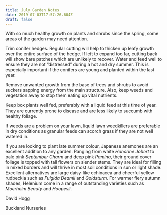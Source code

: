 ```yaml
---
title: July Garden Notes
date: 2019-07-03T17:57:26.604Z
draft: false
---
```


With so much healthy growth on plants and shrubs since the spring, some areas of the garden may need attention.

Trim conifer hedges. Regular cutting will help to thicken up leafy growth over the entire surface of the hedge. If left to expand too far, cutting back will show bare patches which are unlikely to recover. Water and feed well to ensure they are not “distressed” during a hot and dry summer. This is especially important if the conifers are young and planted within the last year.

Remove unwanted growth from the base of trees and shrubs to avoid suckers sapping energy from the main structure. Also, keep weeds and vegetation away to stop them eating up vital nutrients.

Keep box plants well fed, preferably with a liquid feed at this time of year. They are currently prone to disease and are less likely to succumb with healthy foliage.

If weeds are a problem on your lawn, liquid lawn weedkillers are preferable in dry conditions as granular feeds can scorch grass if they are not well watered in.

If you are looking to plant late summer colour, Japanese anemones are an excellent addition to any garden. Ranging from white _Honorine Jobert_ to pale pink _September Charm_ and deep pink _Pamina_, their ground cover foliage is topped with tall flowers on slender stems. They are ideal for filling in mixed borders and will thrive in most soil conditions in sun or light shade. Excellent alternatives are large daisy-like echinacea and cheerful yellow rudbeckia such as _Fulgida Deamii_ and _Goldsturm_. For warmer fiery autumn shades, Helenium come in a range of outstanding varieties such as _Moerheim Beauty_ and _Hoopesii_.

David Hogg

Buckland Nurseries
